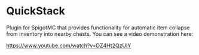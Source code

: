 # QuickStack
Plugin for SpigotMC that provides functionality for automatic item collapse from inventory into nearby chests. You can see a video demonstration here:

https://www.youtube.com/watch?v=DZ4Ht2QzUIY

